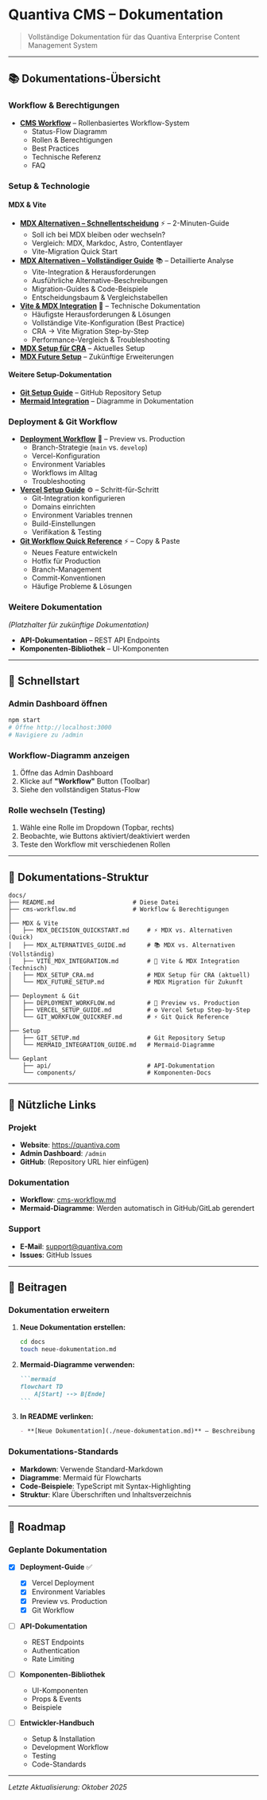 # Quantiva CMS – Dokumentation

> Vollständige Dokumentation für das Quantiva Enterprise Content Management System

---

## 📚 Dokumentations-Übersicht

### Workflow & Berechtigungen
- **[CMS Workflow](./cms-workflow.md)** – Rollenbasiertes Workflow-System
  - Status-Flow Diagramm
  - Rollen & Berechtigungen
  - Best Practices
  - Technische Referenz
  - FAQ

### Setup & Technologie

#### MDX & Vite
- **[MDX Alternativen – Schnellentscheidung](./MDX_DECISION_QUICKSTART.md)** ⚡ – 2-Minuten-Guide
  - Soll ich bei MDX bleiben oder wechseln?
  - Vergleich: MDX, Markdoc, Astro, Contentlayer
  - Vite-Migration Quick Start
- **[MDX Alternativen – Vollständiger Guide](./MDX_ALTERNATIVES_GUIDE.md)** 📚 – Detaillierte Analyse
  - Vite-Integration & Herausforderungen
  - Ausführliche Alternative-Beschreibungen
  - Migration-Guides & Code-Beispiele
  - Entscheidungsbaum & Vergleichstabellen
- **[Vite & MDX Integration](./VITE_MDX_INTEGRATION.md)** 🔧 – Technische Dokumentation
  - Häufigste Herausforderungen & Lösungen
  - Vollständige Vite-Konfiguration (Best Practice)
  - CRA → Vite Migration Step-by-Step
  - Performance-Vergleich & Troubleshooting
- **[MDX Setup für CRA](./MDX_SETUP_CRA.md)** – Aktuelles Setup
- **[MDX Future Setup](./MDX_FUTURE_SETUP.md)** – Zukünftige Erweiterungen

#### Weitere Setup-Dokumentation
- **[Git Setup Guide](./GIT_SETUP.md)** – GitHub Repository Setup
- **[Mermaid Integration](./MERMAID_INTEGRATION_GUIDE.md)** – Diagramme in Dokumentation

### Deployment & Git Workflow

- **[Deployment Workflow](./DEPLOYMENT_WORKFLOW.md)** 🚀 – Preview vs. Production
  - Branch-Strategie (`main` vs. `develop`)
  - Vercel-Konfiguration
  - Environment Variables
  - Workflows im Alltag
  - Troubleshooting
- **[Vercel Setup Guide](./VERCEL_SETUP_GUIDE.md)** ⚙️ – Schritt-für-Schritt
  - Git-Integration konfigurieren
  - Domains einrichten
  - Environment Variables trennen
  - Build-Einstellungen
  - Verifikation & Testing
- **[Git Workflow Quick Reference](./GIT_WORKFLOW_QUICKREF.md)** ⚡ – Copy & Paste
  - Neues Feature entwickeln
  - Hotfix für Production
  - Branch-Management
  - Commit-Konventionen
  - Häufige Probleme & Lösungen

### Weitere Dokumentation

*(Platzhalter für zukünftige Dokumentation)*

- **API-Dokumentation** – REST API Endpoints
- **Komponenten-Bibliothek** – UI-Komponenten

---

## 🚀 Schnellstart

### Admin Dashboard öffnen
```bash
npm start
# Öffne http://localhost:3000
# Navigiere zu /admin
```

### Workflow-Diagramm anzeigen
1. Öffne das Admin Dashboard
2. Klicke auf **"Workflow"** Button (Toolbar)
3. Siehe den vollständigen Status-Flow

### Rolle wechseln (Testing)
1. Wähle eine Rolle im Dropdown (Topbar, rechts)
2. Beobachte, wie Buttons aktiviert/deaktiviert werden
3. Teste den Workflow mit verschiedenen Rollen

---

## 📖 Dokumentations-Struktur

```
docs/
├── README.md                      # Diese Datei
├── cms-workflow.md                # Workflow & Berechtigungen
│
├── MDX & Vite
│   ├── MDX_DECISION_QUICKSTART.md     # ⚡ MDX vs. Alternativen (Quick)
│   ├── MDX_ALTERNATIVES_GUIDE.md      # 📚 MDX vs. Alternativen (Vollständig)
│   ├── VITE_MDX_INTEGRATION.md        # 🔧 Vite & MDX Integration (Technisch)
│   ├── MDX_SETUP_CRA.md               # MDX Setup für CRA (aktuell)
│   └── MDX_FUTURE_SETUP.md            # MDX Migration für Zukunft
│
├── Deployment & Git
│   ├── DEPLOYMENT_WORKFLOW.md         # 🚀 Preview vs. Production
│   ├── VERCEL_SETUP_GUIDE.md          # ⚙️ Vercel Setup Step-by-Step
│   └── GIT_WORKFLOW_QUICKREF.md       # ⚡ Git Quick Reference
│
├── Setup
│   ├── GIT_SETUP.md                   # Git Repository Setup
│   └── MERMAID_INTEGRATION_GUIDE.md   # Mermaid-Diagramme
│
└── Geplant
    ├── api/                           # API-Dokumentation
    └── components/                    # Komponenten-Docs
```

---

## 🔗 Nützliche Links

### Projekt
- **Website**: https://quantiva.com
- **Admin Dashboard**: `/admin`
- **GitHub**: (Repository URL hier einfügen)

### Dokumentation
- **Workflow**: [cms-workflow.md](./cms-workflow.md)
- **Mermaid-Diagramme**: Werden automatisch in GitHub/GitLab gerendert

### Support
- **E-Mail**: support@quantiva.com
- **Issues**: GitHub Issues

---

## 📝 Beitragen

### Dokumentation erweitern

1. **Neue Dokumentation erstellen:**
   ```bash
   cd docs
   touch neue-dokumentation.md
   ```

2. **Mermaid-Diagramme verwenden:**
   ````markdown
   ```mermaid
   flowchart TD
       A[Start] --> B[Ende]
   ```
   ````

3. **In README verlinken:**
   ```markdown
   - **[Neue Dokumentation](./neue-dokumentation.md)** – Beschreibung
   ```

### Dokumentations-Standards

- **Markdown**: Verwende Standard-Markdown
- **Diagramme**: Mermaid für Flowcharts
- **Code-Beispiele**: TypeScript mit Syntax-Highlighting
- **Struktur**: Klare Überschriften und Inhaltsverzeichnis

---

## 🎯 Roadmap

### Geplante Dokumentation

- [x] **Deployment-Guide** ✅
  - [x] Vercel Deployment
  - [x] Environment Variables
  - [x] Preview vs. Production
  - [x] Git Workflow
  
- [ ] **API-Dokumentation**
  - REST Endpoints
  - Authentication
  - Rate Limiting
  
- [ ] **Komponenten-Bibliothek**
  - UI-Komponenten
  - Props & Events
  - Beispiele
  
- [ ] **Entwickler-Handbuch**
  - Setup & Installation
  - Development Workflow
  - Testing
  - Code-Standards

---

*Letzte Aktualisierung: Oktober 2025*

